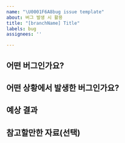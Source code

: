```yaml
---
name: "\U0001F6A8bug issue template"
about: 버그 발생 시 활용
title: "[branchName] Title"
labels: bug
assignees: ''

---
```


## 어떤 버그인가요?

> 

## 어떤 상황에서 발생한 버그인가요?

> 

## 예상 결과

> 

## 참고할만한 자료(선택)
>

